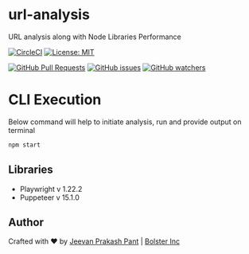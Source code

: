# url-analysis
URL analysis along with Node Libraries Performance

[![CircleCI][circle-ci-image]][circle-ci-url]
[![License: MIT][license-image]][license-link]


[![GitHub Pull Requests](https://img.shields.io/github/issues-pr/tobolt/url-analysis.svg)](https://github.com/tobolt/url-analysis/pulls)
[![GitHub issues](https://img.shields.io/github/issues/tobolt/url-analysis.svg)](https://github.com/tobolt/url-analysis/issues)
[![GitHub watchers](https://img.shields.io/github/watchers/tobolt/url-analysis.svg?style=social&label=Watch)](https://github.com/tobolt/url-analysis/watchers)


# CLI Execution
Below command will help to initiate analysis, run and provide output on terminal

```sh
npm start
```

## Libraries
* Playwright v 1.22.2
* Puppeteer v 15.1.0

## Author

Crafted with ❤️ by [Jeevan Prakash Pant](https://github.com/tobolt) | [Bolster Inc](https://bolster.ai) 

[circle-ci-image]: https://circleci.com/gh/tobolt/url-analysis/tree/main.svg?style=svg
[circle-ci-url]: https://circleci.com/gh/tobolt/url-analysis/tree/main
[license-image]: https://img.shields.io/badge/License-MIT-blue.svg
[license-link]: https://opensource.org/licenses/MIT